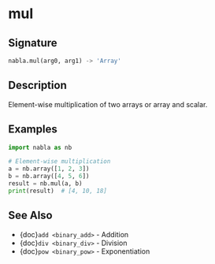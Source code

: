 # mul

## Signature

```python
nabla.mul(arg0, arg1) -> 'Array'
```

## Description

Element-wise multiplication of two arrays or array and scalar.

## Examples

```python
import nabla as nb

# Element-wise multiplication
a = nb.array([1, 2, 3])
b = nb.array([4, 5, 6])
result = nb.mul(a, b)
print(result)  # [4, 10, 18]
```

## See Also

- {doc}`add <binary_add>` - Addition
- {doc}`div <binary_div>` - Division
- {doc}`pow <binary_pow>` - Exponentiation

